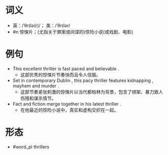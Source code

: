 # 词义
- 英：/ˈθrɪlə(r)/； 美：/ˈθrɪlər/
- #n 惊悚片；(尤指关于罪案或间谍的)惊险小说(或戏剧、电影)
# 例句
- This excellent thriller is fast paced and believable .
	- 这部优秀的惊悚片节奏快而且令人信服。
- Set in contemporary Dublin , this pacy thriller features kidnapping , mayhem and murder .
	- 这部节奏紧张刺激的惊悚片以当代都柏林为背景，包含了绑架、暴力致人伤残和谋杀情节。
- Fact and fiction merge together in his latest thriller .
	- 在他最近的惊险小说中，真实和虚构交织在一起。
# 形态
- #word_pl thrillers
